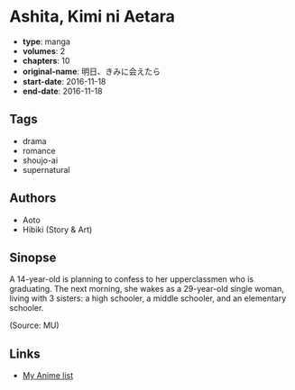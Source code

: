 # Ashita, Kimi ni Aetara

-   **type**: manga
-   **volumes**: 2
-   **chapters**: 10
-   **original-name**: 明日、きみに会えたら
-   **start-date**: 2016-11-18
-   **end-date**: 2016-11-18

## Tags

-   drama
-   romance
-   shoujo-ai
-   supernatural

## Authors

-   Aoto
-   Hibiki (Story & Art)

## Sinopse

A 14-year-old is planning to confess to her upperclassmen who is graduating. The next morning, she wakes as a 29-year-old single woman, living with 3 sisters: a high schooler, a middle schooler, and an elementary schooler.

(Source: MU)

## Links

-   [My Anime list](https://myanimelist.net/manga/105948/Ashita_Kimi_ni_Aetara)
